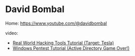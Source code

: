 # David Bombal
Home: https://www.youtube.com/@davidbombal

video:
- [Real World Hacking Tools Tutorial (Target: Tesla)](https://youtu.be/-jLbRnmGYaA)
- [Windows Pentest Tutorial (Active Directory Game Over!)](https://youtu.be/f8jGhLwCa28)
